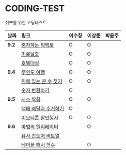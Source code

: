 # CODING-TEST
취뽀를 위한 코딩테스트




| 날짜 | 링크 | 이수창 | 이상준 | 박윤주 | 
| :----------|:----------|:----------| :----------| :----------|
| **9.2**| [혼자하는 틱택토](https://school.programmers.co.kr/learn/courses/30/lessons/160585)| O | O | |
| | [미로탈출](https://school.programmers.co.kr/learn/courses/30/lessons/159993) | O | O | |
| | [호텔대실](https://school.programmers.co.kr/learn/courses/30/lessons/155651) | O | O | |
| **9.4**| [무인도 여행](https://school.programmers.co.kr/learn/courses/30/lessons/154540)| O | O | |
| | [뒤에 있는 큰 수 찾기](https://school.programmers.co.kr/learn/courses/30/lessons/154539) | O | O | |
| | [숫자 변환하기](https://school.programmers.co.kr/learn/courses/30/lessons/154538) | O | | |
| **9.5**| [시소 짝꿍](https://school.programmers.co.kr/learn/courses/30/lessons/152996)| O | O | |
| | [택배 배달과 수거하기](https://school.programmers.co.kr/learn/courses/30/lessons/150369) | O | | |
| | [이모티콘 할인행사](https://school.programmers.co.kr/learn/courses/30/lessons/150368)| O | O | |
| **9.6**| [마법의 엘리베이터](https://school.programmers.co.kr/learn/courses/30/lessons/148653)| | O | |
| | [유사 칸토어 비트열](https://school.programmers.co.kr/learn/courses/30/lessons/148652) | | |
| | [테이블 해시 함수](https://school.programmers.co.kr/learn/courses/30/lessons/147354) | | O | |


